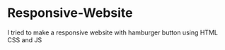 # Responsive-Website
I tried to make a responsive website with hamburger button using HTML CSS and JS
